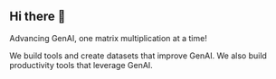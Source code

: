 ## Hi there 👋

Advancing GenAI, one matrix multiplication at a time!

We build tools and create datasets that improve GenAI. We also build productivity tools that leverage GenAI. 

